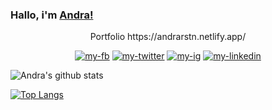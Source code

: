 ### Hallo, i'm [Andra!](https://andrarstn.github.io/andrarstn/)
<p align="center">
Portfolio https://andrarstn.netlify.app/
</p>
<p align="center"> 
 <a href="https://www.facebook.com/andra.r.50364"><img src="https://img.shields.io/badge/Facebook-1877F2?style=for-the-badge&logo=facebook&logoColor=white" alt="my-fb"/></a>
<a href="https://www.twitter.com/ristiano_andra"><img src="https://img.shields.io/badge/Twitter-1DA1F2?style=for-the-badge&logo=twitter&logoColor=white" alt="my-twitter"/></a>
<a href="https://instagram.com/andraristiano"><img src="https://img.shields.io/badge/Instagram-E4405F?style=for-the-badge&logo=instagram&logoColor=white" alt="my-ig"/></a>
<a href="https://www.linkedin.com/in/totti-andra-ristiano-55b7891a9/"><img src="https://img.shields.io/badge/LinkedIn-0077B5?style=for-the-badge&logo=linkedin&logoColor=white" alt="my-linkedin"/></a>
 </p>

![Andra's github stats](https://github-readme-stats.vercel.app/api?username=andrarstn&show_icons=true&theme=radical&count_private=true)

[![Top Langs](https://github-readme-stats.vercel.app/api/top-langs/?username=andrarstn&show_icons=true&theme=outrun&count_private=true)](https://github.com/andrarstn/readme)

